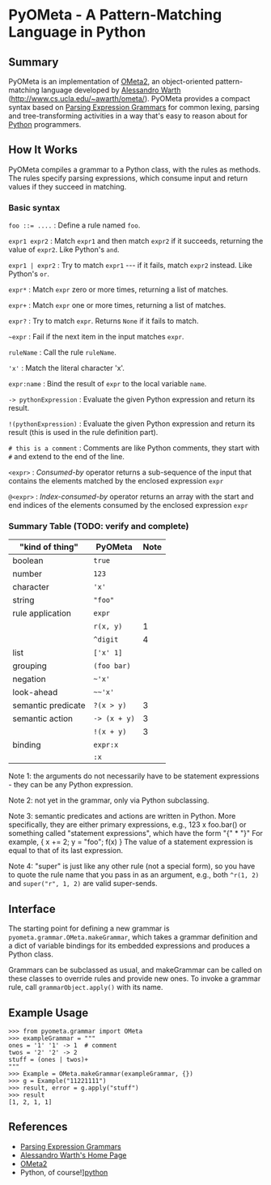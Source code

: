 # PyOMeta - A Pattern-Matching Language in Python

## Summary

PyOMeta is an implementation of [OMeta2][ometa2], an object-oriented pattern-matching language
developed by [Alessandro Warth][AWarth] (http://www.cs.ucla.edu/~awarth/ometa/).
PyOMeta provides a compact syntax based on [Parsing Expression Grammars][PEG] for common lexing,
parsing and tree-transforming activities in a way that's easy to reason about for [Python][python]
programmers.


## How It Works

PyOMeta compiles a grammar to a Python class, with the rules as methods. The
rules specify parsing expressions, which consume input and return values if
they succeed in matching.

### Basic syntax

`foo ::= ....`
:   Define a rule named `foo`.

`expr1 expr2`
:   Match `expr1` and then match `expr2` if it succeeds, returning the value of
    `expr2`. Like Python's `and`.

`expr1 | expr2`
:   Try to match `expr1` --- if it fails, match `expr2` instead. Like Python's `or`.

`expr*`
:   Match `expr` zero or more times, returning a list of matches.

`expr+`
:   Match `expr` one or more times, returning a list of matches.

`expr?`
:   Try to match `expr`. Returns `None` if it fails to match.

`~expr`
:   Fail if the next item in the input matches `expr`.

`ruleName`
:   Call the rule `ruleName`.

`'x'`
:   Match the literal character 'x'.

`expr:name`
:   Bind the result of `expr` to the local variable `name`.

`-> pythonExpression`
:   Evaluate the given Python expression and return its result.

`!(pythonExpression)`
:   Evaluate the given Python expression and return its result (this is used in the rule
    definition part).

`# this is a comment`
:   Comments are like Python comments, they start with `#` and extend to the end of the line.

`<expr>`
:   _Consumed-by_ operator returns a sub-sequence of the input that contains the elements
    matched by the enclosed expression `expr`

`@<expr>`
:    _Index-consumed-by_ operator returns an array with the start and end indices of the
     elements consumed by the enclosed expression `expr`

### Summary Table (TODO: verify and complete)

| "kind of thing"    | PyOMeta      | Note |
|--------------------|--------------|------|
| boolean            | `true`       |      |
| number             | `123`        |      |
| character          | `'x'`        |      |
| string             | `"foo"`      |      |
| rule application   | `expr`       |      |
|                    | `r(x, y)`    | 1    |
|                    | `^digit`     | 4    |
| list               | `['x' 1]`    |      |
| grouping           | `(foo bar)`  |      |
| negation           | `~'x'`       |      |
| look-ahead         | `~~'x'`      |      |
| semantic predicate | `?(x > y)`   | 3    |
| semantic action    | `-> (x + y)` | 3    |
|                    | `!(x + y)`   | 3    |
| binding            | `expr:x`     |      |
|                    | `:x`         |      |


Note 1: the arguments do not necessarily have to be statement expressions -
        they can be any Python expression.

Note 2: not yet in the grammar, only via Python subclassing.

Note 3: semantic predicates and actions are written in Python. More specifically,
        they are either primary expressions, e.g.,
            123
            x
            foo.bar()
        or something called "statement expressions", which have the form
            "{" <statement>* <expr> "}"
        For example,
            { x += 2; y = "foo"; f(x) }
        The value of a statement expression is equal to that of its last expression.

Note 4: "super" is just like any other rule (not a special form), so you have to
        quote the rule name that you pass in as an argument, e.g., both `^r(1, 2)`
        and `super("r", 1, 2)` are valid super-sends.


## Interface

The starting point for defining a new grammar is `pyometa.grammar.OMeta.makeGrammar`,
which takes a grammar definition and a dict of variable bindings for its embedded expressions
and produces a Python class.

Grammars can be subclassed as usual, and makeGrammar can be called on these classes to override
rules and provide new ones. To invoke a grammar rule, call ``grammarObject.apply()`` with its name.


## Example Usage

~~~~~{#usage .python}
>>> from pyometa.grammar import OMeta
>>> exampleGrammar = """
ones = '1' '1' -> 1  # comment
twos = '2' '2' -> 2
stuff = (ones | twos)+
"""
>>> Example = OMeta.makeGrammar(exampleGrammar, {})
>>> g = Example("11221111")
>>> result, error = g.apply("stuff")
>>> result
[1, 2, 1, 1]
~~~~~~~~~~~~~


## References
* [Parsing Expression Grammars][PEG]
* [Alessandro Warth's Home Page][AWarth]
* [OMeta2][ometa2]
* Python, of course!][python]

[PEG]: <http://bford.info/packrat/> "Parsing Expression Grammar"
[AWarth]: <http://www.tinlizzie.org/~awarth/> "Alessandro Warth"
[ometa2]: <http://www.tinlizzie.org/~awarth/ometa/ometa2.html> "OMeta2"
[python]: <http://www.python.org> "Python Home Page"